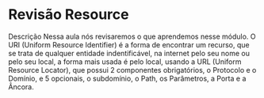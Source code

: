 # Revisão Resource



Descrição
Nessa aula nós revisaremos o que aprendemos nesse módulo. O URI (Uniform Resource Identifier) é a forma de encontrar um recurso, que se trata de qualquer entidade indentificável, na internet pelo seu nome ou pelo seu local, a forma mais usada é pelo local, usando a URL (Uniform Resource Locator), que possui 2 componentes obrigatórios, o Protocolo e o Domínio, e 5 opcionais, o subdomínio, o Path, os Parâmetros, a Porta e a Âncora.